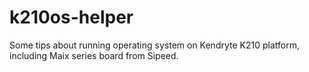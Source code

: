 # k210os-helper
Some tips about running operating system on Kendryte K210 platform, including Maix series board from Sipeed.
